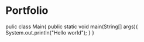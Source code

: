 # Portfolio

pulic class Main{
public static void main(String[] args){
    System.out.println("Hello world");
  }
}
